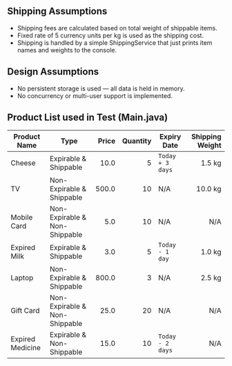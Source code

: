 ## Shipping Assumptions
- Shipping fees are calculated based on total weight of shippable items.
- Fixed rate of 5 currency units per kg is used as the shipping cost.
- Shipping is handled by a simple ShippingService that just prints item names and weights to the console.

## Design Assumptions
- No persistent storage is used — all data is held in memory.
- No concurrency or multi-user support is implemented.

## Product List used in Test (Main.java)

| **Product Name**     | **Type**                             | **Price** | **Quantity** | **Expiry Date**           | **Shipping Weight** |
|----------------------|--------------------------------------|----------:|--------------:|----------------------------|---------------------:|
| Cheese               | Expirable & Shippable                | 10.0      | 5             | `Today + 3 days`           | 1.5 kg               |
| TV                   | Non-Expirable & Shippable            | 500.0     | 10            | N/A                        | 10.0 kg              |
| Mobile Card          | Non-Expirable & Non-Shippable        | 5.0       | 10            | N/A                        | N/A                  |
| Expired Milk         | Expirable & Shippable                | 3.0       | 5             | `Today - 1 day`            | 1.0 kg               |
| Laptop               | Non-Expirable & Shippable            | 800.0     | 3             | N/A                        | 2.5 kg               |
| Gift Card            | Non-Expirable & Non-Shippable        | 25.0      | 20            | N/A                        | N/A                  |
| Expired Medicine     | Expirable & Non-Shippable            | 15.0      | 10            | `Today - 2 days`           | N/A                  |

